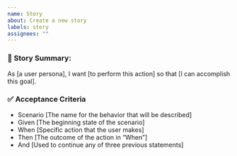 ```yaml
---
name: Story
about: Create a new story
labels: story
assignees: ""
---
```


### 📕 Story Summary:

As [a user persona], I want [to perform this action] so that [I can accomplish this goal].

### ✅ Acceptance Criteria

- Scenario [The name for the behavior that will be described]
- Given [The beginning state of the scenario]
- When [Specific action that the user makes]
- Then [The outcome of the action in “When”]
- And [Used to continue any of three previous statements]
